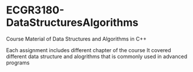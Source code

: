 # ECGR3180-DataStructuresAlgorithms
Course Material of Data Structures and Algorithms in C++

Each assignment includes different chapter of the course
It covered different data structure and alogrithms that is commonly used in advanced programs
